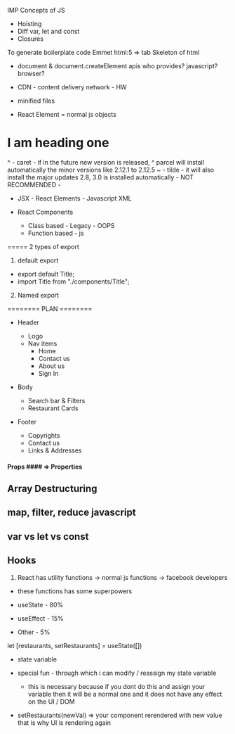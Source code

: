 IMP Concepts of JS

- Hoisting
- Diff var, let and const
- Closures

To generate boilerplate code Emmet
html:5 => tab
Skeleton of html

- document & document.createElement apis who provides?
  javascript? browser?

- CDN - content delivery network - HW
- minified files

- React Element = normal js objects

<div id="parent">
    <div id="child">
        <h1>I am heading one</h1>    
    </div>
</div>


^ - caret - if in the future new version is released, ^ parcel will install automatically the minor versions like 2.12.1 to 2.12.5
~ - tilde - it will also install the major updates 2.8, 3.0 is installed automatically - NOT RECOMMENDED - 

- JSX - React Elements - Javascript XML 

- React Components 
  - Class based - Legacy - OOPS
  - Function based - js 

    
===== 2 types of export 
1. default export 
- export default Title; 
- import Title from "./components/Title";

2. Named export



======== PLAN ========
* Header
    - Logo
    - Nav items 
      - Home
      - Contact us
      - About us
      - Sign In

* Body
    - Search bar & Filters
    - Restaurant Cards

* Footer
    - Copyrights
    - Contact us 
    - Links & Addresses



#### Props #### => Properties 

## Array Destructuring ## 

## map, filter, reduce javascript 
## var vs let vs const


## Hooks
1. React has utility functions -> normal js functions -> facebook developers
  - these functions has some superpowers 

- useState - 80%
- useEffect - 15% 
- Other - 5%


let [restaurants, setRestaurants] = useState([])

  - state variable
  - special fun - through which i can modify / reassign my state variable 
    - this is necessary because if you dont do this and assign your variable then it will be a normal one and it does not have any effect on the UI / DOM

  - setRestaurants(newVal) => your component rerendered with new value that is why UI is rendering again 



